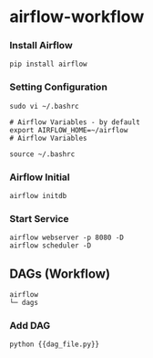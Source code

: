 # airflow-workflow

### Install Airflow
```shell=
pip install airflow
```
### Setting Configuration
```shell=
sudo vi ~/.bashrc

# Airflow Variables - by default
export AIRFLOW_HOME=~/airflow 
# Airflow Variables

source ~/.bashrc
```

### Airflow Initial
```shell=
airflow initdb
```

### Start Service
```shell=
airflow webserver -p 8080 -D
airflow scheduler -D
```

## DAGs (Workflow)
```shell=
airflow
└─ dags
```



### Add DAG
```shell=
python {{dag_file.py}}
```